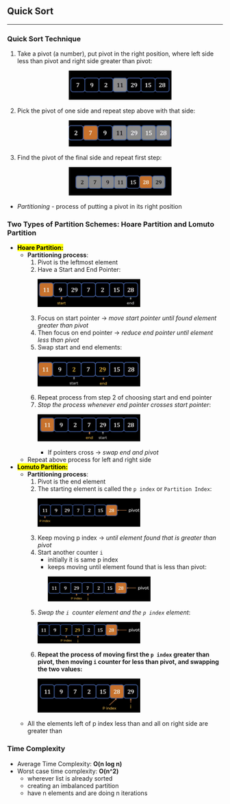 ## Quick Sort
---
### Quick Sort Technique
1) Take a pivot (a number), put pivot in the right position, where left side less than pivot and right side greater than pivot: <p align="center"><img src="Images/pivot.png" width="240"></p>
2) Pick the pivot of one side and repeat step above with that side: <p align="center"><img src="Images/pivot2.png" width="240"></p>
3) Find the pivot of the final side and repeat first step: <p align="center"><img src="Images/pivot3.png" width="240"></p>
- *Partitioning* - process of putting a pivot in its right position
### **Two Types of Partition Schemes: Hoare Partition and Lomuto Partition**
- **<mark>Hoare Partition:</mark>**
    - **Partitioning process**:
        1) Pivot is the leftmost element
        2) Have a Start and End Pointer: <p align="left"><img src="Images/hoare.png" width="240"></p>
        3) Focus on start pointer -> *move start pointer until found element greater than pivot*
        4) Then focus on end pointer -> *reduce end pointer until element less than pivot*
        5) Swap start and end elements: <p align="left"><img src="Images/swap.png" width="240"></p>
        6) Repeat process from step 2 of choosing start and end pointer
        7) *Stop the process whenever end pointer crosses start pointer*: <p align="left"><img src="Images/cross.png" width="240"></p>
            - If pointers cross -> *swap end and pivot*
    - Repeat above process for left and right side
- **<mark>Lomuto Partition:</mark>**
    - **Partitioning process**:
        1) Pivot is the end element
        2) The starting element is called the ```p index``` or ```Partition Index```: <p align="left"><img src="Images/lomuto.png" width="240"></p>
        3) Keep moving p index -> *until element found that is greater than pivot*
        4) Start another counter ```i```
            - initially it is same p index
            - keeps moving until element found that is less than pivot: <p align="left"><img src="Images/counter.png" width="240"></p>
        5) *Swap the ```i ```counter element and the ```p index``` element*: <p align="left"><img src="Images/swap2.png" width="240"></p>
        6) **Repeat the process of moving first the ```p index``` greater than pivot, then moving ```i``` counter for less than pivot, and swapping the two values:** <p align="left"><img src="Images/end.png" width="240"></p>
    - All the elements left of p index less than and all on right side are greater than
### Time Complexity
- Average Time Complexity: **O(n log n)**
- Worst case time complexity: **O(n^2)**
    - wherever list is already sorted
    - creating an imbalanced partition
    - have n elements and are doing n iterations 
